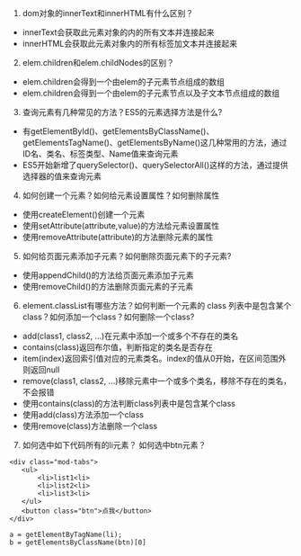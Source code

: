 1. dom对象的innerText和innerHTML有什么区别？
  - innerText会获取此元素对象的内的所有文本并连接起来
  - innerHTML会获取此元素对象内的所有标签加文本并连接起来
2. elem.children和elem.childNodes的区别？
  - elem.children会得到一个由elem的子元素节点组成的数组
  - elem.children会得到一个由elem的子元素节点以及子文本节点组成的数组  
3. 查询元素有几种常见的方法？ES5的元素选择方法是什么?
  - 有getElementById()、getElementsByClassName()、getElementsTagName()、getElementsByName()这几种常用的方法，通过ID名、类名、标签类型、Name值来查询元素
  - ES5开始新增了querySelector()、querySelectorAll()这样的方法，通过提供选择器的值来查询元素
4. 如何创建一个元素？如何给元素设置属性？如何删除属性
  - 使用createElement()创建一个元素
  - 使用setAttribute(attribute,value)的方法给元素设置属性
  - 使用removeAttribute(attribute)的方法删除元素的属性
5. 如何给页面元素添加子元素？如何删除页面元素下的子元素?
  - 使用appendChild()的方法给页面元素添加子元素
  - 使用removeChild()的方法删除页面元素的子元素
6. element.classList有哪些方法？如何判断一个元素的 class 列表中是包含某个 class？如何添加一个class？如何删除一个class?
  - add(class1, class2, ...)在元素中添加一个或多个不存在的类名
  - contains(class)返回布尔值，判断指定的类名是否存在
  - item(index)返回索引值对应的元素类名。index的值从0开始，在区间范围外则返回null
  - remove(class1, class2, ...)移除元素中一个或多个类名，移除不存在的类名，不会报错
  - 使用contains(class)的方法判断class列表中是包含某个class
  - 使用add(class)方法添加一个class
  - 使用remove(class)方法删除一个class
7. 如何选中如下代码所有的li元素？ 如何选中btn元素？
```
<div class="mod-tabs">
   <ul>
       <li>list1<li>
       <li>list2<li>
       <li>list3<li>
   </ul>
   <button class="btn">点我</button>
</div>

a = getElementByTagName(li);
b = getElementsByClassName(btn)[0]
```
